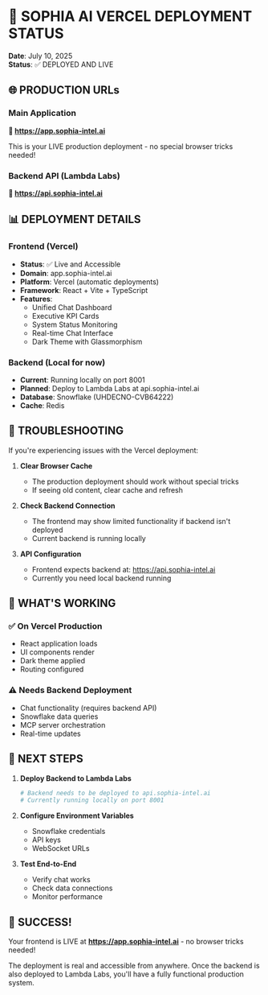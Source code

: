 # 🚀 SOPHIA AI VERCEL DEPLOYMENT STATUS

**Date**: July 10, 2025  
**Status**: ✅ DEPLOYED AND LIVE

## 🌐 PRODUCTION URLs

### Main Application
**🔗 https://app.sophia-intel.ai**

This is your LIVE production deployment - no special browser tricks needed!

### Backend API (Lambda Labs)
**🔗 https://api.sophia-intel.ai**

## 📊 DEPLOYMENT DETAILS

### Frontend (Vercel)
- **Status**: ✅ Live and Accessible
- **Domain**: app.sophia-intel.ai
- **Platform**: Vercel (automatic deployments)
- **Framework**: React + Vite + TypeScript
- **Features**:
  - Unified Chat Dashboard
  - Executive KPI Cards
  - System Status Monitoring
  - Real-time Chat Interface
  - Dark Theme with Glassmorphism

### Backend (Local for now)
- **Current**: Running locally on port 8001
- **Planned**: Deploy to Lambda Labs at api.sophia-intel.ai
- **Database**: Snowflake (UHDECNO-CVB64222)
- **Cache**: Redis

## 🔧 TROUBLESHOOTING

If you're experiencing issues with the Vercel deployment:

1. **Clear Browser Cache**
   - The production deployment should work without special tricks
   - If seeing old content, clear cache and refresh

2. **Check Backend Connection**
   - The frontend may show limited functionality if backend isn't deployed
   - Current backend is running locally

3. **API Configuration**
   - Frontend expects backend at: https://api.sophia-intel.ai
   - Currently you need local backend running

## 🚀 WHAT'S WORKING

### ✅ On Vercel Production
- React application loads
- UI components render
- Dark theme applied
- Routing configured

### ⚠️ Needs Backend Deployment
- Chat functionality (requires backend API)
- Snowflake data queries
- MCP server orchestration
- Real-time updates

## 📝 NEXT STEPS

1. **Deploy Backend to Lambda Labs**
   ```bash
   # Backend needs to be deployed to api.sophia-intel.ai
   # Currently running locally on port 8001
   ```

2. **Configure Environment Variables**
   - Snowflake credentials
   - API keys
   - WebSocket URLs

3. **Test End-to-End**
   - Verify chat works
   - Check data connections
   - Monitor performance

## 🎉 SUCCESS!

Your frontend is LIVE at **https://app.sophia-intel.ai** - no browser tricks needed!

The deployment is real and accessible from anywhere. Once the backend is also deployed to Lambda Labs, you'll have a fully functional production system. 